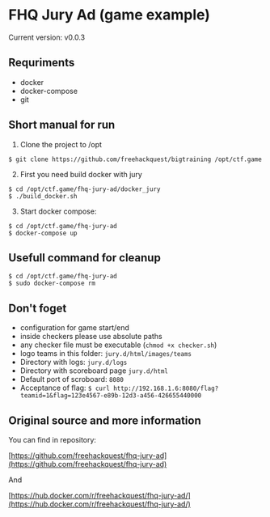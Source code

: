 # FHQ Jury Ad (game example)

Current version: v0.0.3

## Requriments

* docker
* docker-compose
* git

## Short manual for run

1. Clone the project to /opt
```
$ git clone https://github.com/freehackquest/bigtraining /opt/ctf.game
```

2. First you need build docker with jury

```
$ cd /opt/ctf.game/fhq-jury-ad/docker_jury
$ ./build_docker.sh
```

3. Start docker compose: 
```
$ cd /opt/ctf.game/fhq-jury-ad
$ docker-compose up
```

## Usefull command for cleanup

```
$ cd /opt/ctf.game/fhq-jury-ad
$ sudo docker-compose rm
```

## Don't foget

* configuration for game start/end
* inside checkers please use absolute paths
* any checker file must be executable (`chmod +x checker.sh`)
* logo teams in this folder: `jury.d/html/images/teams`
* Directory with logs: `jury.d/logs`
* Directory with scoreboard page `jury.d/html`
* Default port of scroboard: `8080`
* Acceptance of flag: `$ curl http://192.168.1.6:8080/flag?teamid=1&flag=123e4567-e89b-12d3-a456-426655440000`

## Original source and more information

You can find in repository:

[https://github.com/freehackquest/fhq-jury-ad](https://github.com/freehackquest/fhq-jury-ad)

And 

[https://hub.docker.com/r/freehackquest/fhq-jury-ad/](https://hub.docker.com/r/freehackquest/fhq-jury-ad/)



